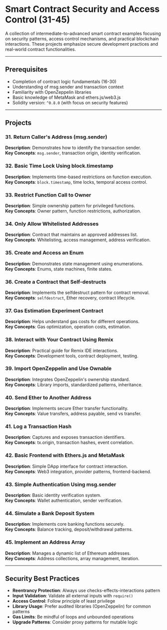 # Smart Contract Security and Access Control (31-45)

A collection of intermediate-to-advanced smart contract examples focusing on security patterns, access control mechanisms, and practical blockchain interactions. These projects emphasize secure development practices and real-world contract functionalities.

---

## Prerequisites
- Completion of contract logic fundamentals (16-30)
- Understanding of msg.sender and transaction context
- Familiarity with OpenZeppelin libraries
- Basic knowledge of MetaMask and ethers.js/web3.js
- Solidity version: `^0.8.0` (with focus on security features)

---

## Projects

### 31. Return Caller's Address (msg.sender)  
   **Description**: Demonstrates how to identify the transaction sender.  
   **Key Concepts**: `msg.sender`, transaction origin, identity verification.  

### 32. Basic Time Lock Using block.timestamp  
   **Description**: Implements time-based restrictions on function execution.  
   **Key Concepts**: `block.timestamp`, time locks, temporal access control.  

### 33. Restrict Function Call to Owner  
   **Description**: Simple ownership pattern for privileged functions.  
   **Key Concepts**: Owner pattern, function restrictions, authorization.  

### 34. Only Allow Whitelisted Addresses  
   **Description**: Contract that maintains an approved addresses list.  
   **Key Concepts**: Whitelisting, access management, address verification.  

### 35. Create and Access an Enum  
   **Description**: Demonstrates state management using enumerations.  
   **Key Concepts**: Enums, state machines, finite states.  

### 36. Create a Contract that Self-destructs  
   **Description**: Implements the selfdestruct pattern for contract removal.  
   **Key Concepts**: `selfdestruct`, Ether recovery, contract lifecycle.  

### 37. Gas Estimation Experiment Contract  
   **Description**: Helps understand gas costs for different operations.  
   **Key Concepts**: Gas optimization, operation costs, estimation.  

### 38. Interact with Your Contract Using Remix  
   **Description**: Practical guide for Remix IDE interactions.  
   **Key Concepts**: Development tools, contract deployment, testing.  

### 39. Import OpenZeppelin and Use Ownable  
   **Description**: Integrates OpenZeppelin's ownership standard.  
   **Key Concepts**: Library imports, standardized patterns, inheritance.  

### 40. Send Ether to Another Address  
   **Description**: Implements secure Ether transfer functionality.  
   **Key Concepts**: Value transfers, address payable, send vs transfer.  

### 41. Log a Transaction Hash  
   **Description**: Captures and exposes transaction identifiers.  
   **Key Concepts**: tx.origin, transaction hashes, event correlation.  

### 42. Basic Frontend with Ethers.js and MetaMask  
   **Description**: Simple DApp interface for contract interaction.  
   **Key Concepts**: Web3 integration, provider patterns, frontend-backend.  

### 43. Simple Authentication Using msg.sender  
   **Description**: Basic identity verification system.  
   **Key Concepts**: Wallet authentication, sender verification.  

### 44. Simulate a Bank Deposit System  
   **Description**: Implements core banking functions securely.  
   **Key Concepts**: Balance tracking, deposit/withdrawal patterns.  

### 45. Implement an Address Array  
   **Description**: Manages a dynamic list of Ethereum addresses.  
   **Key Concepts**: Address collections, array management, iteration.  

---

## Security Best Practices
- **Reentrancy Protection**: Always use checks-effects-interactions pattern
- **Input Validation**: Validate all external inputs with `require()`
- **Access Control**: Follow principle of least privilege
- **Library Usage**: Prefer audited libraries (OpenZeppelin) for common patterns
- **Gas Limits**: Be mindful of loops and unbounded operations
- **Upgrade Patterns**: Consider proxy patterns for mutable logic

